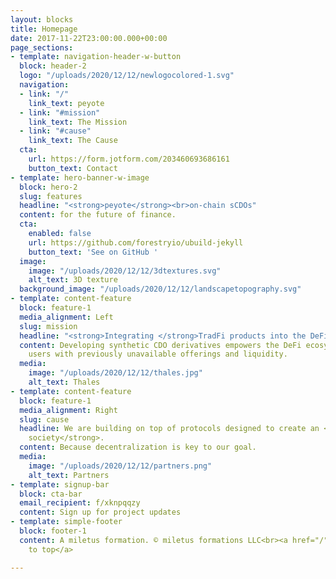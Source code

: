 ```yaml
---
layout: blocks
title: Homepage
date: 2017-11-22T23:00:00.000+00:00
page_sections:
- template: navigation-header-w-button
  block: header-2
  logo: "/uploads/2020/12/12/newlogocolored-1.svg"
  navigation:
  - link: "/"
    link_text: peyote
  - link: "#mission"
    link_text: The Mission
  - link: "#cause"
    link_text: The Cause
  cta:
    url: https://form.jotform.com/203460693686161
    button_text: Contact
- template: hero-banner-w-image
  block: hero-2
  slug: features
  headline: "<strong>peyote</strong><br>on-chain sCDOs"
  content: for the future of finance.
  cta:
    enabled: false
    url: https://github.com/forestryio/ubuild-jekyll
    button_text: 'See on GitHub '
  image:
    image: "/uploads/2020/12/12/3dtextures.svg"
    alt_text: 3D texture
  background_image: "/uploads/2020/12/12/landscapetopography.svg"
- template: content-feature
  block: feature-1
  media_alignment: Left
  slug: mission
  headline: "<strong>Integrating </strong>TradFi products into the DeFi ecosystem<br>"
  content: Developing synthetic CDO derivatives empowers the DeFi ecosystem and its
    users with previously unavailable offerings and liquidity.
  media:
    image: "/uploads/2020/12/12/thales.jpg"
    alt_text: Thales
- template: content-feature
  block: feature-1
  media_alignment: Right
  slug: cause
  headline: We are building on top of protocols designed to create an <strong>open
    society</strong>.
  content: Because decentralization is key to our goal.
  media:
    image: "/uploads/2020/12/12/partners.png"
    alt_text: Partners
- template: signup-bar
  block: cta-bar
  email_recipient: f/xknpqqzy
  content: Sign up for project updates
- template: simple-footer
  block: footer-1
  content: A miletus formation. © miletus formations LLC<br><a href="/" title="">Back
    to top</a>

---
```

